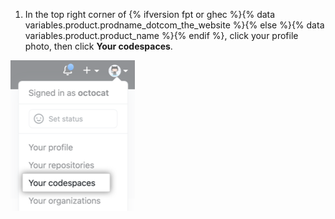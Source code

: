 1. In the top right corner of {% ifversion fpt or ghec %}{% data variables.product.prodname_dotcom_the_website %}{% else %}{% data variables.product.product_name %}{% endif %}, click your profile photo, then click **Your codespaces**.

  ![Opción de menú 'Tus codespaces'](/assets/images/help/codespaces/your-codespaces-option.png)
